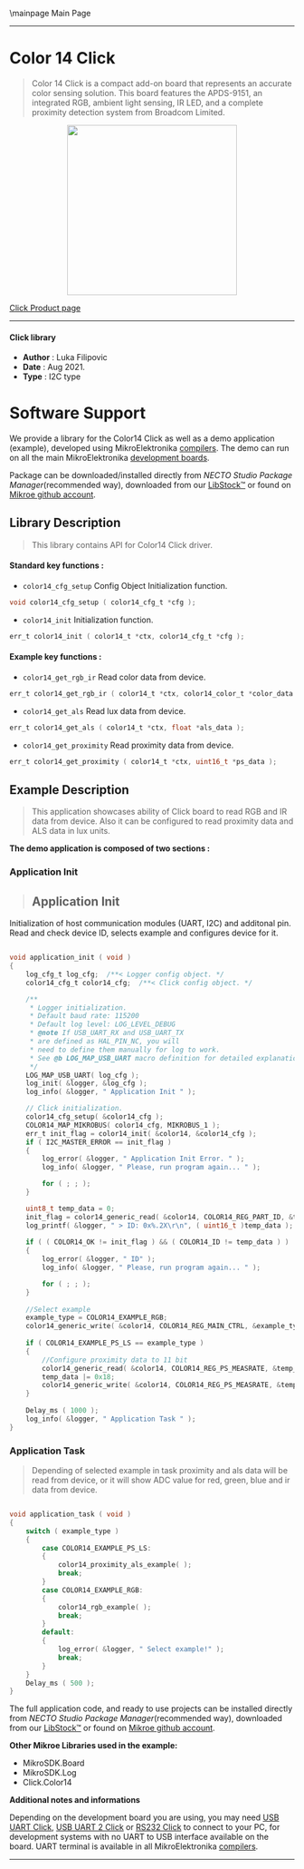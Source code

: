 \mainpage Main Page

---
# Color 14 Click

> Color 14 Click is a compact add-on board that represents an accurate color sensing solution. This board features the APDS-9151, an integrated RGB, ambient light sensing, IR LED, and a complete proximity detection system from Broadcom Limited. 

<p align="center">
  <img src="https://download.mikroe.com/images/click_for_ide/color_14_click.png" height=300px>
</p>

[Click Product page](https://www.mikroe.com/color-14-click)

---


#### Click library

- **Author**        : Luka Filipovic
- **Date**          : Aug 2021.
- **Type**          : I2C type


# Software Support

We provide a library for the Color14 Click
as well as a demo application (example), developed using MikroElektronika
[compilers](https://www.mikroe.com/necto-studio).
The demo can run on all the main MikroElektronika [development boards](https://www.mikroe.com/development-boards).

Package can be downloaded/installed directly from *NECTO Studio Package Manager*(recommended way), downloaded from our [LibStock&trade;](https://libstock.mikroe.com) or found on [Mikroe github account](https://github.com/MikroElektronika/mikrosdk_click_v2/tree/master/clicks).

## Library Description

> This library contains API for Color14 Click driver.

#### Standard key functions :

- `color14_cfg_setup` Config Object Initialization function.
```c
void color14_cfg_setup ( color14_cfg_t *cfg );
```

- `color14_init` Initialization function.
```c
err_t color14_init ( color14_t *ctx, color14_cfg_t *cfg );
```

#### Example key functions :

- `color14_get_rgb_ir` Read color data from device.
```c
err_t color14_get_rgb_ir ( color14_t *ctx, color14_color_t *color_data );
```

- `color14_get_als` Read lux data from device.
```c
err_t color14_get_als ( color14_t *ctx, float *als_data );
```

- `color14_get_proximity` Read proximity data from device.
```c
err_t color14_get_proximity ( color14_t *ctx, uint16_t *ps_data );
```

## Example Description

> This application showcases ability of Click board to read RGB and IR data
from device. Also it can be configured to read proximity data and
ALS data in lux units.

**The demo application is composed of two sections :**

### Application Init

> ## Application Init
Initialization of host communication modules (UART, I2C) and additonal pin.
Read and check device ID, selects example and configures device for it.

```c

void application_init ( void ) 
{
    log_cfg_t log_cfg;  /**< Logger config object. */
    color14_cfg_t color14_cfg;  /**< Click config object. */

    /** 
     * Logger initialization.
     * Default baud rate: 115200
     * Default log level: LOG_LEVEL_DEBUG
     * @note If USB_UART_RX and USB_UART_TX 
     * are defined as HAL_PIN_NC, you will 
     * need to define them manually for log to work. 
     * See @b LOG_MAP_USB_UART macro definition for detailed explanation.
     */
    LOG_MAP_USB_UART( log_cfg );
    log_init( &logger, &log_cfg );
    log_info( &logger, " Application Init " );

    // Click initialization.
    color14_cfg_setup( &color14_cfg );
    COLOR14_MAP_MIKROBUS( color14_cfg, MIKROBUS_1 );
    err_t init_flag = color14_init( &color14, &color14_cfg );
    if ( I2C_MASTER_ERROR == init_flag ) 
    {
        log_error( &logger, " Application Init Error. " );
        log_info( &logger, " Please, run program again... " );

        for ( ; ; );
    }

    uint8_t temp_data = 0;
    init_flag = color14_generic_read( &color14, COLOR14_REG_PART_ID, &temp_data, 1 );
    log_printf( &logger, " > ID: 0x%.2X\r\n", ( uint16_t )temp_data );
    
    if ( ( COLOR14_OK != init_flag ) && ( COLOR14_ID != temp_data ) )
    {
        log_error( &logger, " ID" );
        log_info( &logger, " Please, run program again... " );

        for ( ; ; );
    }
    
    //Select example
    example_type = COLOR14_EXAMPLE_RGB;
    color14_generic_write( &color14, COLOR14_REG_MAIN_CTRL, &example_type, 1 );
    
    if ( COLOR14_EXAMPLE_PS_LS == example_type )
    {
        //Configure proximity data to 11 bit
        color14_generic_read( &color14, COLOR14_REG_PS_MEASRATE, &temp_data, 1 );
        temp_data |= 0x18;
        color14_generic_write( &color14, COLOR14_REG_PS_MEASRATE, &temp_data, 1 );
    }
    
    Delay_ms ( 1000 );
    log_info( &logger, " Application Task " );
}

```

### Application Task

> Depending of selected example in task proximity and als data will be read from
device, or it will show ADC value for red, green, blue and ir data from device.

```c

void application_task ( void ) 
{
    switch ( example_type )
    {
        case COLOR14_EXAMPLE_PS_LS:
        {
            color14_proximity_als_example( );
            break;
        }
        case COLOR14_EXAMPLE_RGB:
        {
            color14_rgb_example( );
            break;
        }
        default:
        {
            log_error( &logger, " Select example!" );
            break;
        }
    }
    Delay_ms ( 500 );
}

```

The full application code, and ready to use projects can be installed directly from *NECTO Studio Package Manager*(recommended way), downloaded from our [LibStock&trade;](https://libstock.mikroe.com) or found on [Mikroe github account](https://github.com/MikroElektronika/mikrosdk_click_v2/tree/master/clicks).

**Other Mikroe Libraries used in the example:**

- MikroSDK.Board
- MikroSDK.Log
- Click.Color14

**Additional notes and informations**

Depending on the development board you are using, you may need
[USB UART Click](https://www.mikroe.com/usb-uart-click),
[USB UART 2 Click](https://www.mikroe.com/usb-uart-2-click) or
[RS232 Click](https://www.mikroe.com/rs232-click) to connect to your PC, for
development systems with no UART to USB interface available on the board. UART
terminal is available in all MikroElektronika
[compilers](https://shop.mikroe.com/compilers).

---
